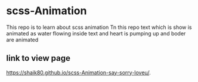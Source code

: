 # scss-Animation
This repo is to learn about scss animation
Tn this repo text which is show is animated as water flowing inside text
and heart is pumping up and boder are animated

## link to view page
https://shaik80.github.io/scss-Animation-say-sorry-loveu/.
